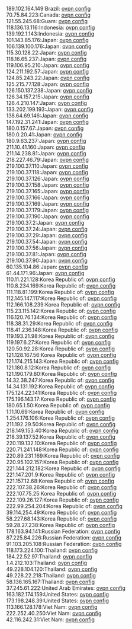 189.102.164.149:Brazil: [ovpn config](vpn/189_102_164_149.ovpn)  
70.75.84.223:Canada: [ovpn config](vpn/70_75_84_223.ovpn)  
121.55.245.68:Guam: [ovpn config](vpn/121_55_245_68.ovpn)  
118.136.13.116:Indonesia: [ovpn config](vpn/118_136_13_116.ovpn)  
139.192.1.143:Indonesia: [ovpn config](vpn/139_192_1_143.ovpn)  
101.143.85.176:Japan: [ovpn config](vpn/101_143_85_176.ovpn)  
106.139.100.176:Japan: [ovpn config](vpn/106_139_100_176.ovpn)  
115.30.128.22:Japan: [ovpn config](vpn/115_30_128_22.ovpn)  
118.16.65.237:Japan: [ovpn config](vpn/118_16_65_237.ovpn)  
119.106.95.210:Japan: [ovpn config](vpn/119_106_95_210.ovpn)  
124.211.192.57:Japan: [ovpn config](vpn/124_211_192_57.ovpn)  
124.85.243.22:Japan: [ovpn config](vpn/124_85_243_22.ovpn)  
125.215.77.128:Japan: [ovpn config](vpn/125_215_77_128.ovpn)  
126.150.137.238:Japan: [ovpn config](vpn/126_150_137_238.ovpn)  
126.34.157.215:Japan: [ovpn config](vpn/126_34_157_215.ovpn)  
126.4.210.147:Japan: [ovpn config](vpn/126_4_210_147.ovpn)  
133.202.199.193:Japan: [ovpn config](vpn/133_202_199_193.ovpn)  
138.64.69.146:Japan: [ovpn config](vpn/138_64_69_146.ovpn)  
147.192.31.241:Japan: [ovpn config](vpn/147_192_31_241.ovpn)  
180.0.157.67:Japan: [ovpn config](vpn/180_0_157_67.ovpn)  
180.0.20.41:Japan: [ovpn config](vpn/180_0_20_41.ovpn)  
180.9.63.237:Japan: [ovpn config](vpn/180_9_63_237.ovpn)  
211.10.41.160:Japan: [ovpn config](vpn/211_10_41_160.ovpn)  
211.14.238.81:Japan: [ovpn config](vpn/211_14_238_81.ovpn)  
218.227.46.79:Japan: [ovpn config](vpn/218_227_46_79.ovpn)  
219.100.37.110:Japan: [ovpn config](vpn/219_100_37_110.ovpn)  
219.100.37.118:Japan: [ovpn config](vpn/219_100_37_118.ovpn)  
219.100.37.126:Japan: [ovpn config](vpn/219_100_37_126.ovpn)  
219.100.37.158:Japan: [ovpn config](vpn/219_100_37_158.ovpn)  
219.100.37.165:Japan: [ovpn config](vpn/219_100_37_165.ovpn)  
219.100.37.166:Japan: [ovpn config](vpn/219_100_37_166.ovpn)  
219.100.37.169:Japan: [ovpn config](vpn/219_100_37_169.ovpn)  
219.100.37.179:Japan: [ovpn config](vpn/219_100_37_179.ovpn)  
219.100.37.190:Japan: [ovpn config](vpn/219_100_37_190.ovpn)  
219.100.37.2:Japan: [ovpn config](vpn/219_100_37_2.ovpn)  
219.100.37.24:Japan: [ovpn config](vpn/219_100_37_24.ovpn)  
219.100.37.29:Japan: [ovpn config](vpn/219_100_37_29.ovpn)  
219.100.37.54:Japan: [ovpn config](vpn/219_100_37_54.ovpn)  
219.100.37.56:Japan: [ovpn config](vpn/219_100_37_56.ovpn)  
219.100.37.81:Japan: [ovpn config](vpn/219_100_37_81.ovpn)  
219.100.37.90:Japan: [ovpn config](vpn/219_100_37_90.ovpn)  
60.135.104.86:Japan: [ovpn config](vpn/60_135_104_86.ovpn)  
61.44.171.96:Japan: [ovpn config](vpn/61_44_171_96.ovpn)  
110.11.221.128:Korea Republic of: [ovpn config](vpn/110_11_221_128.ovpn)  
110.8.234.169:Korea Republic of: [ovpn config](vpn/110_8_234_169.ovpn)  
111.118.81.199:Korea Republic of: [ovpn config](vpn/111_118_81_199.ovpn)  
112.145.147.117:Korea Republic of: [ovpn config](vpn/112_145_147_117.ovpn)  
112.166.108.239:Korea Republic of: [ovpn config](vpn/112_166_108_239.ovpn)  
115.23.115.142:Korea Republic of: [ovpn config](vpn/115_23_115_142.ovpn)  
116.120.76.134:Korea Republic of: [ovpn config](vpn/116_120_76_134.ovpn)  
118.38.31.29:Korea Republic of: [ovpn config](vpn/118_38_31_29.ovpn)  
118.41.236.148:Korea Republic of: [ovpn config](vpn/118_41_236_148.ovpn)  
119.193.21.98:Korea Republic of: [ovpn config](vpn/119_193_21_98.ovpn)  
119.197.6.27:Korea Republic of: [ovpn config](vpn/119_197_6_27.ovpn)  
120.50.92.28:Korea Republic of: [ovpn config](vpn/120_50_92_28.ovpn)  
121.128.167.56:Korea Republic of: [ovpn config](vpn/121_128_167_56.ovpn)  
121.174.215.143:Korea Republic of: [ovpn config](vpn/121_174_215_143.ovpn)  
121.180.8.12:Korea Republic of: [ovpn config](vpn/121_180_8_12.ovpn)  
121.190.179.80:Korea Republic of: [ovpn config](vpn/121_190_179_80.ovpn)  
14.32.38.247:Korea Republic of: [ovpn config](vpn/14_32_38_247.ovpn)  
14.34.131.192:Korea Republic of: [ovpn config](vpn/14_34_131_192.ovpn)  
175.124.22.141:Korea Republic of: [ovpn config](vpn/175_124_22_141.ovpn)  
175.196.143.17:Korea Republic of: [ovpn config](vpn/175_196_143_17.ovpn)  
180.65.1.50:Korea Republic of: [ovpn config](vpn/180_65_1_50.ovpn)  
1.11.10.69:Korea Republic of: [ovpn config](vpn/1_11_10_69.ovpn)  
1.254.176.106:Korea Republic of: [ovpn config](vpn/1_254_176_106.ovpn)  
211.192.29.50:Korea Republic of: [ovpn config](vpn/211_192_29_50.ovpn)  
218.149.153.40:Korea Republic of: [ovpn config](vpn/218_149_153_40.ovpn)  
218.39.137.52:Korea Republic of: [ovpn config](vpn/218_39_137_52.ovpn)  
220.119.132.10:Korea Republic of: [ovpn config](vpn/220_119_132_10.ovpn)  
220.71.241.148:Korea Republic of: [ovpn config](vpn/220_71_241_148.ovpn)  
220.89.231.169:Korea Republic of: [ovpn config](vpn/220_89_231_169.ovpn)  
220.95.102.157:Korea Republic of: [ovpn config](vpn/220_95_102_157.ovpn)  
221.144.212.182:Korea Republic of: [ovpn config](vpn/221_144_212_182.ovpn)  
221.147.201.9:Korea Republic of: [ovpn config](vpn/221_147_201_9.ovpn)  
221.157.12.68:Korea Republic of: [ovpn config](vpn/221_157_12_68.ovpn)  
222.107.38.26:Korea Republic of: [ovpn config](vpn/222_107_38_26.ovpn)  
222.107.75.25:Korea Republic of: [ovpn config](vpn/222_107_75_25.ovpn)  
222.109.26.127:Korea Republic of: [ovpn config](vpn/222_109_26_127.ovpn)  
222.99.254.204:Korea Republic of: [ovpn config](vpn/222_99_254_204.ovpn)  
39.114.254.49:Korea Republic of: [ovpn config](vpn/39_114_254_49.ovpn)  
58.227.68.143:Korea Republic of: [ovpn config](vpn/58_227_68_143.ovpn)  
59.28.27.238:Korea Republic of: [ovpn config](vpn/59_28_27_238.ovpn)  
178.163.94.141:Russian Federation: [ovpn config](vpn/178_163_94_141.ovpn)  
87.225.84.226:Russian Federation: [ovpn config](vpn/87_225_84_226.ovpn)  
91.103.205.108:Russian Federation: [ovpn config](vpn/91_103_205_108.ovpn)  
118.173.224.100:Thailand: [ovpn config](vpn/118_173_224_100.ovpn)  
184.22.52.97:Thailand: [ovpn config](vpn/184_22_52_97.ovpn)  
1.4.212.103:Thailand: [ovpn config](vpn/1_4_212_103.ovpn)  
49.228.104.120:Thailand: [ovpn config](vpn/49_228_104_120.ovpn)  
49.228.22.218:Thailand: [ovpn config](vpn/49_228_22_218.ovpn)  
58.136.165.167:Thailand: [ovpn config](vpn/58_136_165_167.ovpn)  
37.245.61.222:United Arab Emirates: [ovpn config](vpn/37_245_61_222.ovpn)  
163.182.174.159:United States: [ovpn config](vpn/163_182_174_159.ovpn)  
173.198.248.39:United States: [ovpn config](vpn/173_198_248_39.ovpn)  
113.166.128.178:Viet Nam: [ovpn config](vpn/113_166_128_178.ovpn)  
222.252.40.250:Viet Nam: [ovpn config](vpn/222_252_40_250.ovpn)  
42.116.242.31:Viet Nam: [ovpn config](vpn/42_116_242_31.ovpn)  
